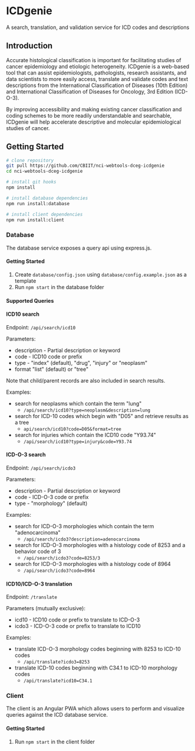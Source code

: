 # ICDgenie

A search, translation, and validation service for ICD codes and descriptions

## Introduction

Accurate histological classification is important for facilitating studies of cancer epidemiology and etiologic heterogeneity. ICDgenie is a web-based tool that can assist epidemiologists, pathologists, research assistants, and data scientists to more easily access, translate and validate codes and text descriptions from the International Classification of Diseases (10th Edition) and International Classification of Diseases for Oncology, 3rd Edition (ICD-O-3).

By improving accessibility and making existing cancer classification and coding schemes to be more readily understandable and searchable, ICDgenie will help accelerate descriptive and molecular epidemiological studies of cancer.

## Getting Started

```bash
# clone repository
git pull https://github.com/CBIIT/nci-webtools-dceg-icdgenie
cd nci-webtools-dceg-icdgenie

# install git hooks
npm install

# install database dependencies
npm run install:database

# install client dependencies
npm run install:client
```

### Database

The database service exposes a query api using express.js.

#### Getting Started

1. Create `database/config.json` using `database/config.example.json` as a template
2. Run `npm start` in the database folder

#### Supported Queries

#### ICD10 search

Endpoint: `/api/search/icd10`

Parameters:

- description - Partial description or keyword
- code - ICD10 code or prefix
- type - "index" (default), "drug", "injury" or "neoplasm"
- format "list" (default) or "tree"

Note that child/parent records are also included in search results.

Examples:

- search for neoplasms which contain the term "lung"
  - `/api/search/icd10?type=neoplasm&description=lung`
- search for ICD-10 codes which begin with "D05" and retrieve results as a tree
  - `api/search/icd10?code=D05&format=tree`
- search for injuries which contain the ICD10 code "Y93.74"
  - `/api/search/icd10?type=injury&code=Y93.74`

#### ICD-O-3 search

Endpoint: `/api/search/icdo3`

Parameters:

- description - Partial description or keyword
- code - ICD-O-3 code or prefix
- type - "morphology" (default)

Examples:

- search for ICD-O-3 morphologies which contain the term "adenocarcinoma"
  - `/api/search/icdo3?description=adenocarcinoma`
- search for ICD-O-3 morphologies with a histology code of 8253 and a behavior code of 3
  - `/api/search/icdo3?code=8253/3`
- search for ICD-O-3 morphologies with a histology code of 8964
  - `/api/search/icdo3?code=8964`

#### ICD10/ICD-O-3 translation

Endpoint: `/translate`

Parameters (mutually exclusive):

- icd10 - ICD10 code or prefix to translate to ICD-O-3
- icdo3 - ICD-O-3 code or prefix to translate to ICD10

Examples:

- translate ICD-O-3 morphology codes beginning with 8253 to ICD-10 codes
  - `/api/translate?icdo3=8253`
- translate ICD-10 codes beginning with C34.1 to ICD-10 morphology codes
  - `/api/translate?icd10=C34.1`

### Client

The client is an Angular PWA which allows users to perform and visualize queries against the ICD database service.

#### Getting Started

1. Run `npm start` in the client folder
